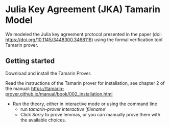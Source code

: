 # Julia Key Agreement (JKA) Tamarin Model

We modeled the Julia key agreement protocol presented in the paper (doi: https://doi.org/10.1145/3448300.3468116) using the formal verification tool Tamarin prover.

## Getting started

Download and install the Tamarin Prover.

Read the instructions of the Tamarin prover for installation, see chapter 2 of the manual: https://tamarin-prover.github.io/manual/book/002_installation.html

* Run the theory, either in interactive mode or using the command line
    * run *tamarin-prover interactive 'filename'*
    * Click *Sorry* to prove lemmas, or you can manually prove them with the available choices.










